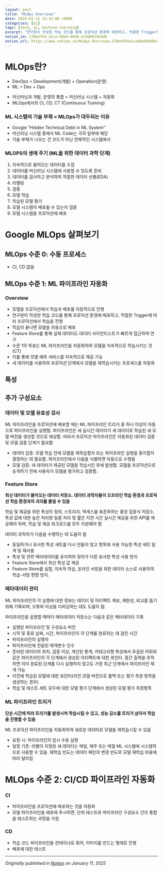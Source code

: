 ```yaml
---
layout: post
title: "MLOps Overview"
date: 2025-01-11 14:14:00 +0000
categories: [ai]
tags: [tech, ai, machine-learning]
excerpt: "연구원이 작성한 학습 코드를 통해 프로덕션 환경에 배포하고, 적절한 Trigger에 따라 프로덕션에서 학습을 진행"
notion_id: 178eef64-a1ca-80eb-96d6-e14d691b64db
notion_url: https://www.notion.so/MLOps-Overview-178eef64a1ca80eb96d6e14d691b64db
---
```


# MLOps란?

- DevOps = Development(개발) + Operation(운영)
- ML + Dev + Ops

<!--more-->
- 머신러닝과 개발, 운영의 통합 = 머신러닝 시스템 + 자동화
- MLOps에서의 CI, CD, CT (Continuous Training)
### ML 시스템의 기술 부채 = MLOps가 대두되는 이유

- Google “Hidden Technical Debt in ML System”
- 머신러닝 시스템 중에서 ML Code는 극히 일부에 해당
- 기술 부채가 나오는 건 코드가 아닌 전체적인 시스템에서
### MLOPS의 생애 주기 (ML을 위한 데이터 과학 단계)

1. 지속적으로 들어오는 데이터를 수집
1. 데이터를 머신러닝 시스템에 사용할 수 있도록 준비
1. 데이터를 검사하고 분석하여 적절한 데이터 선별(EDA)
1. 라벨링
1. 검증
1. 모델 학습
1. 학습된 모델 평가
1. 모델 시스템이 배포될 수 있는지 검증
1. 모델 시스템을 프로덕션에 배포
# Google MLOps 살펴보기

## MLOps 수준 0: 수동 프로세스

- CI, CD 없음
## MLOps 수준 1: ML 파이프라인 자동화

### Overview

- 모델을 프로덕션에서 학습과 배포를 자동적으로 진행
- 연구원이 작성한 학습 코드를 통해 프로덕션 환경에 배포하고, 적절한 Trigger에 따라 프로덕션에서 학습을 진행
- 학습이 끝나면 모델을 자동으로 배포
- Feature Store를 통해 실제 데이터도 데이터 사이언티스트가 빠르게 접근하여 연구
- 수준 1의 목표는 ML 파이프라인을 자동화하여 모델을 지속적으로 학습시키는 것(CT)
- 이를 통해 모델 예측 서비스를 지속적으로 제공 가능
- 새 데이터를 사용하여 프로덕션 단계에서 모델을 재학습시키는 프로세스를 자동화
## 특성

## 추가 구성요소

### 데이터 및 모델 유효성 검사

ML 파이프라인을 프로덕션에 배포할 때는 ML 파이프라인 트리거 중 하나 이상이 자동으로 파이프라인을 실행함. 파이프라인은 새 실시간 데이터가 새 데이터로 학습된 새 모델 버전을 생성할 것으로 예상함. 따라서 프로덕션 파이프라인은 자동화된 데이터 검증 및 모델 검증 단계가 필요함

- 데이터 검증: 모델 학습 전에 모델을 재학습할지 또는 파이프라인 실행을 중지할지 결정하는 데 필요함. 파이프라인에서 다음을 식별하면 자동으로 수행됨
- 모델 검증: 새 데이터가 제공된 모델을 학습시킨 후에 발생함. 모델을 프로덕션으로 승격하기 전에 사용자가 모델을 평가하고 검증함.
### Feature Store

**최신 데이터가 들어오는 데이터 저장소. 데이터 과학자들이 오프라인 학습 환경과 프로덕션 학습 환경과의 괴리를 줄일 수 있음**

학습 및 제공을 위한 특성의 정의, 스토리지, 액세스를 표준화하는 중앙 집중식 저장소. 특성 값에 대한 높은 처리량 일괄 처리 및 짧은 지연 시간 실시간 제공을 위한 API를 제공해야 하며, 학습 및 제공 워크로드를 모두 지원해야 함

데이터 과학자가 다음을 수행하는 데 도움이 됨

- 동일하거나 유사한 특성 세트를 다시 만들지 않고 항목에 사용 가능한 특성 세트 탐색 및 재사용
- 특성 및 관련 메타데이터를 유지하여 정의가 다른 유사한 특성 사용 방지
- Feature Store에서 최신 특성 값 제공
- Feature Store를 실험, 지속적 학습, 온라인 서빙을 위한 데이터 소스로 사용하여 학습-서빙 편향 방지. 
### 메타데이터 관리

ML 파이프라인의 각 실행에 대한 정보는 데이터 및 아티팩트 계보, 재현성, 비교를 돕기 위해 기록되며, 오류와 이상을 디버깅하는 데도 도움이 됨.

파이프라인을 실행할 때마다 메타데이터 저장소는 다음과 같은 메타데이터 기록

- 실행된 파이프라인 및 구성요소 버전
- 시작 및 종료 날짜, 시간, 파이프라인이 각 단계를 완료하는 데 걸린 시간
- 파이프라인의 실행자
- 파이프라인에 전달된 매개변수 인수
- 준비된 데이터의 위치, 검증 이상, 계산된 통계, 카테고리형 특성에서 추출된 어휘와 같은 파이프라인의 각 단계에서 생성된 아티팩트에 대한 포인터. 중간 출력을 추적하면 이미 완료된 단계를 다시 실행하지 않고도 가장 최근 단게에서 파이프라인 재개 가능
- 이전에 학습된 모델에 대한 포인터(이전 모델 버전으로 롤백 또는 평가 측정 항목을 생성하는 경우)
- 학습 및 테스트 세트 모두에 대한 모델 평가 단계에서 생성된 모델 평가 측정항목
### ML 파이프라인 트리거

**단순 시간에 따라 트리거를 발생시켜 학습시킬 수 있고, 성능 감소를 트리거 삼아서 학습을 진행할 수 있음**

ML 프로덕션 파이프라인을 자동화하여 새로운 데이터로 모델을 재학습시킬 수 있음

- 요청 시: 파이프라인의 임시 수동 실행
- 일정 기준: 라벨이 지정된 새 데이터는 매일, 매주 또는 매월 ML 시스템에 시스템적으로 사용할 수 있음. 재학습 빈도는 데이터 패턴의 변경 빈도와 모델 재학습 비용에 따라 달라짐
# MLOps 수준 2: CI/CD 파이프라인 자동화

### CI

- 파이프라인을 프로덕션에 배포하는 것을 자동화
- 모델 파이프라인을 레포에 푸시하면, 단위 테스트와 파이프라인 구성요소 간의 통합을 테스트하는 과정을 거침
### CD

- 학습 코드 파이프라인을 컨테이너로 묶어, 이미지를 만드는 형태로 진행
- 배포에 대한 테스트

---

*Originally published in [Notion](https://www.notion.so/MLOps-Overview-178eef64a1ca80eb96d6e14d691b64db) on January 11, 2025*
